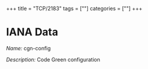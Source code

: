 +++
title = "TCP/2183"
tags = [""]
categories = [""]
+++

# IANA Data

_Name:_ cgn-config

_Description:_ Code Green configuration

